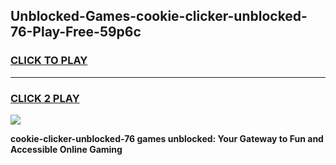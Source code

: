 
## Unblocked-Games-cookie-clicker-unblocked-76-Play-Free-59p6c
<h3>
<a href="https://premium76.site?title=cookie-clicker-unblocked-76&ref=23A">CLICK TO PLAY</a></h3>
<hr>

<h3>
<a href="https://premium76.site?title=cookie-clicker-unblocked-76&ref=23A">CLICK 2 PLAY</a>
  
</h3>

<a href="https://premium76.site?title=cookie-clicker-unblocked-76&ref=23A"><img src="https://clearcache.store/games.png"></a>


**cookie-clicker-unblocked-76 games unblocked: Your Gateway to Fun and Accessible Online Gaming**
